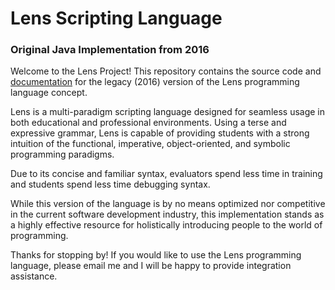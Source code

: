 # Lens Scripting Language
### Original Java Implementation from 2016

Welcome to the Lens Project! This repository contains the source code and [documentation](documentation.pdf) for the legacy (2016) version of the Lens programming language concept.

Lens is a multi-paradigm scripting language designed for seamless usage in both educational and professional environments. 
Using a terse and expressive grammar, Lens is capable of providing students with a strong intuition of the functional, imperative, object-oriented, and symbolic programming paradigms. 

Due to its concise and familiar syntax, evaluators spend less time in training and students spend less time debugging syntax. 

While this version of the language is by no means optimized nor competitive in the current software development industry, this implementation stands as a highly effective resource for holistically introducing people to the world of programming.

Thanks for stopping by! If you would like to use the Lens programming language, please email me and I will be happy to provide integration assistance. 
